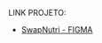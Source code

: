 LINK PROJETO:

- [SwapNutri - FIGMA](https://www.figma.com/design/RxsfYaPPDd56luCMJBDDqU/SwapNutri?node-id=0-1&t=2meRtbUNz7Pkgdjm-1) 
